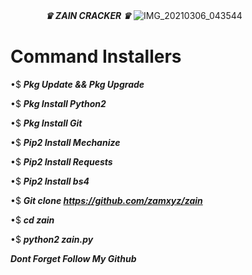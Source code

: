 　　　　**_*♛ ZAIN CRACKER ♛*_**
![IMG_20210306_043544](https://user-images.githubusercontent.com/79139059/110176200-85515b00-7e35-11eb-97ab-d9f834b6964d.jpg)

# **Command Installers**

•$ ***Pkg Update && Pkg Upgrade***

•$ ***Pkg Install Python2***

•$ ***Pkg Install Git***

•$ ***Pip2 Install Mechanize***

•$ ***Pip2 Install Requests***

•$ ***Pip2 Install bs4***

•$ ***Git clone https://github.com/zamxyz/zain***

•$ ***cd zain***

•$ ***python2 zain.py***


**_*Dont Forget Follow My Github*_**
